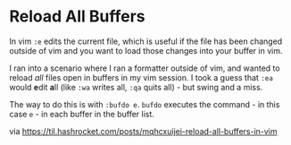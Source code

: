 # Reload All Buffers

In vim `:e` edits the current file, which is useful if the file has been changed outside of vim and you want to load those changes into your buffer in vim.

I ran into a scenario where I ran a formatter outside of vim, and wanted to reload _all_ files open in buffers in my vim session. I took a guess that `:ea` would **e**dit **a**ll (like `:wa` writes all, `:qa` quits all) - but swing and a miss.

The way to do this is with `:bufdo e`. `bufdo` executes the command - in this case `e` - in each buffer in the buffer list.

via https://til.hashrocket.com/posts/mqhcxuijei-reload-all-buffers-in-vim
